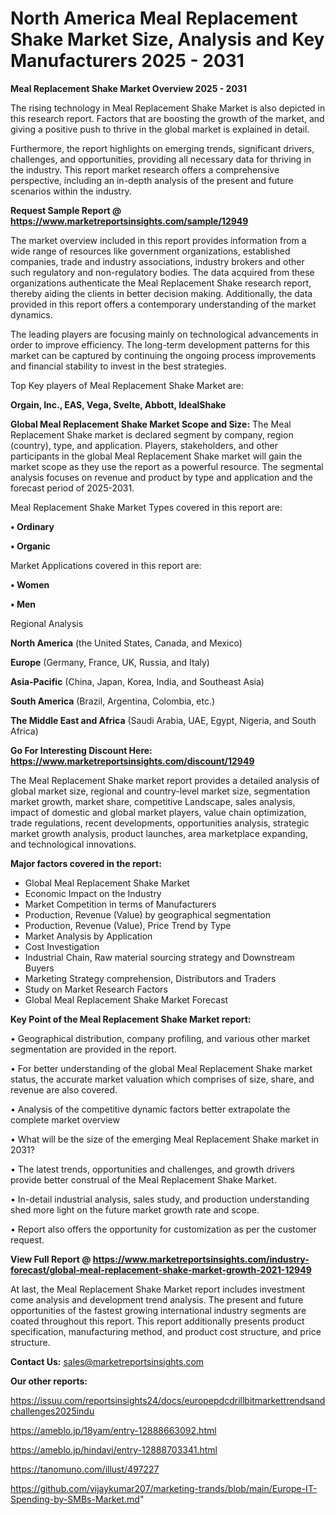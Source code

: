  # North America Meal Replacement Shake Market Size, Analysis and Key Manufacturers 2025 - 2031

<Strong> Meal Replacement Shake Market Overview 2025 - 2031</strong>

The rising technology in Meal Replacement Shake Market is also depicted in this research report. Factors that are boosting the growth of the market, and giving a positive push to thrive in the global market is explained in detail.

Furthermore, the report highlights on emerging trends, significant drivers, challenges, and opportunities, providing all necessary data for thriving in the industry. This report market research offers a comprehensive perspective, including an in-depth analysis of the present and future scenarios within the industry.

<strong>Request Sample Report @ <a href=https://www.marketreportsinsights.com/sample/12949>https://www.marketreportsinsights.com/sample/12949</a></strong>

The market overview included in this report provides information from a wide range of resources like government organizations, established companies, trade and industry associations, industry brokers and other such regulatory and non-regulatory bodies. The data acquired from these organizations authenticate the Meal Replacement Shake research report, thereby aiding the clients in better decision making. Additionally, the data provided in this report offers a contemporary understanding of the market dynamics.

The leading players are focusing mainly on technological advancements in order to improve efficiency. The long-term development patterns for this market can be captured by continuing the ongoing process improvements and financial stability to invest in the best strategies.

Top Key players of Meal Replacement Shake Market are:

<strong>Orgain, Inc., EAS, Vega, Svelte, Abbott, IdealShake</strong>

<strong><b>Global Meal Replacement Shake Market Scope and Size:</b></strong>
The Meal Replacement Shake market is declared segment by company, region (country), type, and application. Players, stakeholders, and other participants in the global Meal Replacement Shake market will gain the market scope as they use the report as a powerful resource. The segmental analysis focuses on revenue and product by type and application and the forecast period of 2025-2031.

Meal Replacement Shake Market Types covered in this report are:

<strong>• Ordinary

• Organic</strong>

Market Applications covered in this report are:

<strong>• Women

• Men</strong> 

Regional Analysis

<strong>North America</strong> (the United States, Canada, and Mexico)

<strong>Europe</strong> (Germany, France, UK, Russia, and Italy)

<strong>Asia-Pacific</strong> (China, Japan, Korea, India, and Southeast Asia)

<strong>South America</strong> (Brazil, Argentina, Colombia, etc.)

<strong>The Middle East and Africa</strong> (Saudi Arabia, UAE, Egypt, Nigeria, and South Africa)

<strong>Go For Interesting Discount Here: <a href=https://www.marketreportsinsights.com/discount/12949>https://www.marketreportsinsights.com/discount/12949</a></strong>

The Meal Replacement Shake market report provides a detailed analysis of global market size, regional and country-level market size, segmentation market growth, market share, competitive Landscape, sales analysis, impact of domestic and global market players, value chain optimization, trade regulations, recent developments, opportunities analysis, strategic market growth analysis, product launches, area marketplace expanding, and technological innovations.

<strong><b>Major factors covered in the report:</b></strong>
<ul>
  <li>Global Meal Replacement Shake Market </li>
  <li>Economic Impact on the Industry</li>
  <li>Market Competition in terms of Manufacturers</li>
  <li>Production, Revenue (Value) by geographical segmentation</li>
  <li>Production, Revenue (Value), Price Trend by Type</li>
  <li>Market Analysis by Application</li>
  <li>Cost Investigation</li>
  <li>Industrial Chain, Raw material sourcing strategy and Downstream Buyers</li>
  <li>Marketing Strategy comprehension, Distributors and Traders</li>
  <li>Study on Market Research Factors</li>
  <li>Global Meal Replacement Shake Market Forecast</li>
</ul>

<strong><b>Key Point of the Meal Replacement Shake Market report:</b></strong>

• Geographical distribution, company profiling, and various other market segmentation are provided in the report.

• For better understanding of the global Meal Replacement Shake market status, the accurate market valuation which comprises of size, share, and revenue are also covered.

• Analysis of the competitive dynamic factors better extrapolate the complete market overview

• What will be the size of the emerging Meal Replacement Shake market in 2031?

• The latest trends, opportunities and challenges, and growth drivers provide better construal of the Meal Replacement Shake Market.

• In-detail industrial analysis, sales study, and production understanding shed more light on the future market growth rate and scope.

• Report also offers the opportunity for customization as per the customer request.

<strong><b>View Full Report @ <a href=https://www.marketreportsinsights.com/industry-forecast/global-meal-replacement-shake-market-growth-2021-12949>https://www.marketreportsinsights.com/industry-forecast/global-meal-replacement-shake-market-growth-2021-12949</a></b></strong>


At last, the Meal Replacement Shake Market report includes investment come analysis and development trend analysis. The present and future opportunities of the fastest growing international industry segments are coated throughout this report. This report additionally presents product specification, manufacturing method, and product cost structure, and price structure.

<strong>Contact Us:</strong>
sales@marketreportsinsights.com

<strong>Our other reports:</strong>

<a href=https://issuu.com/reportsinsights24/docs/europepdcdrillbitmarkettrendsandchallenges2025indu>https://issuu.com/reportsinsights24/docs/europepdcdrillbitmarkettrendsandchallenges2025indu</a>

<a href=https://ameblo.jp/18yam/entry-12888663092.html>https://ameblo.jp/18yam/entry-12888663092.html</a>

<a href=https://ameblo.jp/hindavi/entry-12888703341.html>https://ameblo.jp/hindavi/entry-12888703341.html</a>

<a href=https://tanomuno.com/illust/497227>https://tanomuno.com/illust/497227</a>

<a href=https://github.com/vijaykumar207/marketing-trands/blob/main/Europe-IT-Spending-by-SMBs-Market.md>https://github.com/vijaykumar207/marketing-trands/blob/main/Europe-IT-Spending-by-SMBs-Market.md</a>"
